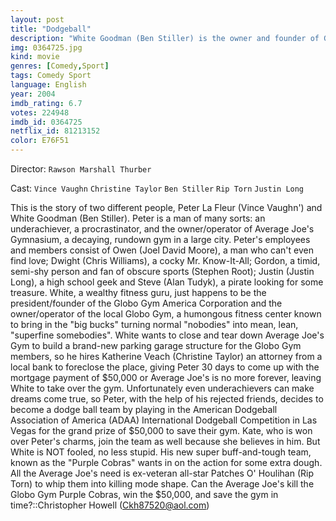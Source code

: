 ```yaml
---
layout: post
title: "Dodgeball"
description: "White Goodman (Ben Stiller) is the owner and founder of Globo Gym, and would love nothing more than owning Average Joe's Gymnasium. Peter LaFleur (Vince Vaughn) doesn't want to lose his gym to Goodman, but can't find a way to get $50,000 in time. Peter and his gang of gym buddies think of ways to raise money, finally settling on winning a dodge ball tournament. White Goodman retaliates by creating his own dodge ball team to finish off Peter. Peter's team doesn't do too well, until legendary ADAA champ Patches O'Houlihan (Rip Torn) turns up.."
img: 0364725.jpg
kind: movie
genres: [Comedy,Sport]
tags: Comedy Sport 
language: English
year: 2004
imdb_rating: 6.7
votes: 224948
imdb_id: 0364725
netflix_id: 81213152
color: E76F51
---
```

Director: `Rawson Marshall Thurber`  

Cast: `Vince Vaughn` `Christine Taylor` `Ben Stiller` `Rip Torn` `Justin Long` 

This is the story of two different people, Peter La Fleur (Vince Vaughn') and White Goodman (Ben Stiller). Peter is a man of many sorts: an underachiever, a procrastinator, and the owner/operator of Average Joe's Gymnasium, a decaying, rundown gym in a large city. Peter's employees and members consist of Owen (Joel David Moore), a man who can't even find love; Dwight (Chris Williams), a cocky Mr. Know-It-All; Gordon, a timid, semi-shy person and fan of obscure sports (Stephen Root); Justin (Justin Long), a high school geek and Steve (Alan Tudyk), a pirate looking for some treasure. White, a wealthy fitness guru, just happens to be the president/founder of the Globo Gym America Corporation and the owner/operator of the local Globo Gym, a humongous fitness center known to bring in the "big bucks" turning normal "nobodies" into mean, lean, "superfine somebodies". White wants to close and tear down Average Joe's Gym to build a brand-new parking garage structure for the Globo Gym members, so he hires Katherine Veach (Christine Taylor) an attorney from a local bank to foreclose the place, giving Peter 30 days to come up with the mortgage payment of $50,000 or Average Joe's is no more forever, leaving White to take over the gym. Unfortunately even underachievers can make dreams come true, so Peter, with the help of his rejected friends, decides to become a dodge ball team by playing in the American Dodgeball Association of America (ADAA) International Dodgeball Competition in Las Vegas for the grand prize of $50,000 to save their gym. Kate, who is won over Peter's charms, join the team as well because she believes in him. But White is NOT fooled, no less stupid. His new super buff-and-tough team, known as the "Purple Cobras" wants in on the action for some extra dough. All the Average Joe's need is ex-veteran all-star Patches O' Houlihan (Rip Torn) to whip them into killing mode shape. Can the Average Joe's kill the Globo Gym Purple Cobras, win the $50,000, and save the gym in time?::Christopher Howell (Ckh87520@aol.com)